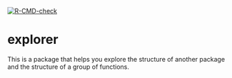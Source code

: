 <!-- badges: start -->
[![R-CMD-check](https://github.com/TheLaughingDuck/explorer/actions/workflows/R-CMD-check.yaml/badge.svg)](https://github.com/TheLaughingDuck/explorer/actions/workflows/R-CMD-check.yaml)
<!-- badges: end -->

# explorer
This is a package that helps you explore the structure of another package and the structure of a group of functions.

